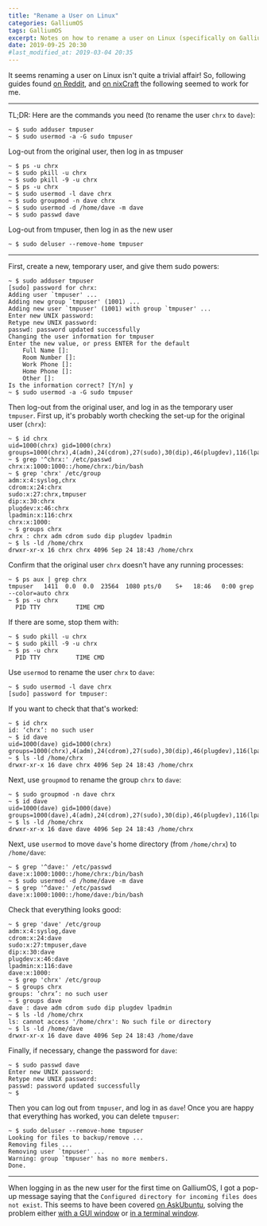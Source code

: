 ```yaml
---
title: "Rename a User on Linux"
categories: GalliumOS
tags: GalliumOS
excerpt: Notes on how to rename a user on Linux (specifically on GalliumOS)
date: 2019-09-25 20:30
#last_modified_at: 2019-03-04 20:35
---
```


It seems renaming a user on Linux isn't quite a trivial affair!  So, following guides found [on Reddit](https://www.reddit.com/r/GalliumOS/comments/4ffzwh/chrx_username_change_not_working/), and [on nixCraft](https://www.cyberciti.biz/faq/howto-change-rename-user-name-id/) the following seemed to work for me.

-----

TL;DR: Here are the commands you need (to rename the user `chrx` to `dave`):
``` shell
~ $ sudo adduser tmpuser
~ $ sudo usermod -a -G sudo tmpuser
```
Log-out from the original user, then log in as tmpuser
``` shell
~ $ ps -u chrx
~ $ sudo pkill -u chrx
~ $ sudo pkill -9 -u chrx
~ $ ps -u chrx
~ $ sudo usermod -l dave chrx
~ $ sudo groupmod -n dave chrx
~ $ sudo usermod -d /home/dave -m dave
~ $ sudo passwd dave
```
Log-out from tmpuser, then log in as the new user
``` shell
~ $ sudo deluser --remove-home tmpuser
```

-----

First, create a new, temporary user, and give them sudo powers:
``` shell
~ $ sudo adduser tmpuser
[sudo] password for chrx: 
Adding user `tmpuser' ...
Adding new group `tmpuser' (1001) ...
Adding new user `tmpuser' (1001) with group `tmpuser' ...
Enter new UNIX password: 
Retype new UNIX password: 
passwd: password updated successfully
Changing the user information for tmpuser
Enter the new value, or press ENTER for the default
	Full Name []: 
	Room Number []: 
	Work Phone []: 
	Home Phone []: 
	Other []: 
Is the information correct? [Y/n] y
~ $ sudo usermod -a -G sudo tmpuser
```


Then log-out from the original user, and log in as the temporary user `tmpuser`.  First up, it's probably worth checking the set-up for the original user (`chrx`):
``` shell
~ $ id chrx
uid=1000(chrx) gid=1000(chrx) groups=1000(chrx),4(adm),24(cdrom),27(sudo),30(dip),46(plugdev),116(lpadmin)
~ $ grep '^chrx:' /etc/passwd
chrx:x:1000:1000::/home/chrx:/bin/bash
~ $ grep 'chrx' /etc/group
adm:x:4:syslog,chrx
cdrom:x:24:chrx
sudo:x:27:chrx,tmpuser
dip:x:30:chrx
plugdev:x:46:chrx
lpadmin:x:116:chrx
chrx:x:1000:
~ $ groups chrx
chrx : chrx adm cdrom sudo dip plugdev lpadmin
~ $ ls -ld /home/chrx
drwxr-xr-x 16 chrx chrx 4096 Sep 24 18:43 /home/chrx
```


Confirm that the original user `chrx` doesn't have any running processes:
``` shell
~ $ ps aux | grep chrx
tmpuser   1411  0.0  0.0  23564  1080 pts/0    S+   18:46   0:00 grep --color=auto chrx
~ $ ps -u chrx
  PID TTY          TIME CMD
```
If there are some, stop them with:
``` shell
~ $ sudo pkill -u chrx
~ $ sudo pkill -9 -u chrx
~ $ ps -u chrx
  PID TTY          TIME CMD
```


Use `usermod` to rename the user `chrx` to `dave`:
``` shell
~ $ sudo usermod -l dave chrx
[sudo] password for tmpuser: 
```


If you want to check that that's worked:
``` shell
~ $ id chrx
id: ‘chrx’: no such user
~ $ id dave
uid=1000(dave) gid=1000(chrx) groups=1000(chrx),4(adm),24(cdrom),27(sudo),30(dip),46(plugdev),116(lpadmin)
~ $ ls -ld /home/chrx
drwxr-xr-x 16 dave chrx 4096 Sep 24 18:43 /home/chrx
```


Next, use `groupmod` to rename the group `chrx` to `dave`:
``` shell
~ $ sudo groupmod -n dave chrx
~ $ id dave
uid=1000(dave) gid=1000(dave) groups=1000(dave),4(adm),24(cdrom),27(sudo),30(dip),46(plugdev),116(lpadmin)
~ $ ls -ld /home/chrx
drwxr-xr-x 16 dave dave 4096 Sep 24 18:43 /home/chrx
```


Next, use `usermod` to move `dave`'s home directory (from `/home/chrx`) to `/home/dave`:
``` shell
~ $ grep '^dave:' /etc/passwd
dave:x:1000:1000::/home/chrx:/bin/bash
~ $ sudo usermod -d /home/dave -m dave
~ $ grep '^dave:' /etc/passwd
dave:x:1000:1000::/home/dave:/bin/bash
```


Check that everything looks good:
``` shell
~ $ grep 'dave' /etc/group
adm:x:4:syslog,dave
cdrom:x:24:dave
sudo:x:27:tmpuser,dave
dip:x:30:dave
plugdev:x:46:dave
lpadmin:x:116:dave
dave:x:1000:
~ $ grep 'chrx' /etc/group
~ $ groups chrx
groups: ‘chrx’: no such user
~ $ groups dave
dave : dave adm cdrom sudo dip plugdev lpadmin
~ $ ls -ld /home/chrx
ls: cannot access '/home/chrx': No such file or directory
~ $ ls -ld /home/dave
drwxr-xr-x 16 dave dave 4096 Sep 24 18:43 /home/dave
```


Finally, if necessary, change the password for `dave`:
``` shell
~ $ sudo passwd dave
Enter new UNIX password: 
Retype new UNIX password: 
passwd: password updated successfully
~ $ 
```


Then you can log out from `tmpuser`, and log in as `dave`!  Once you are happy that everything has worked, you can delete `tmpuser`:
``` shell
~ $ sudo deluser --remove-home tmpuser
Looking for files to backup/remove ...
Removing files ...
Removing user `tmpuser' ...
Warning: group `tmpuser' has no more members.
Done.
```

-----

When logging in as the new user for the first time on GalliumOS, I got a pop-up message saying that the `Configured directory for incoming files does not exist`.  This seems to have been covered [on AskUbuntu](https://askubuntu.com/questions/837977/configured-directory-for-incoming-file-does-not-exist), solving the problem either [with a GUI window](https://askubuntu.com/a/874145) or [in a terminal window](https://askubuntu.com/a/901111).
